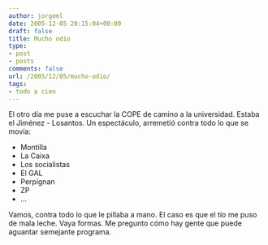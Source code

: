 ```yaml
---
author: jorgeml
date: 2005-12-05 20:15:04+00:00
draft: false
title: Mucho odio
type: 
- post
- posts
comments: false
url: /2005/12/05/mucho-odio/
tags:
- todo a cien
---
```


El otro día me puse a escuchar la COPE de camino a la universidad. Estaba el Jiménez - Losantos. Un espectáculo, arremetió contra todo lo que se movía:

* Montilla
* La Caixa
* Los socialistas
* El GAL
* Perpignan
* ZP
* ...

Vamos, contra todo lo que le pillaba a mano. El caso es que el tío me puso de mala leche. Vaya formas. Me pregunto cómo hay gente que puede aguantar semejante programa.
